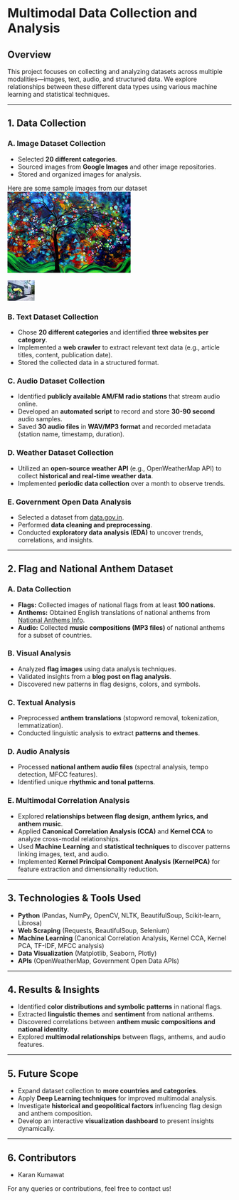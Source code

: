 # Multimodal Data Collection and Analysis

## Overview
This project focuses on collecting and analyzing datasets across multiple modalities—images, text, audio, and structured data. We explore relationships between these different data types using various machine learning and statistical techniques.

---
## **1. Data Collection**
### **A. Image Dataset Collection**
- Selected **20 different categories**.
- Sourced images from **Google Images** and other image repositories.
- Stored and organized images for analysis.

Here are some sample images from our dataset
![Sample Image 1](DiverseVisuals/Abstract_Paintings/Abstract_Paintings_1.jpg)

![Sample Image 2](DiverseVisuals/Street_Art_Murals/Street_Art_Murals_1.jpg)

### **B. Text Dataset Collection**
- Chose **20 different categories** and identified **three websites per category**.
- Implemented a **web crawler** to extract relevant text data (e.g., article titles, content, publication date).
- Stored the collected data in a structured format.

### **C. Audio Dataset Collection**
- Identified **publicly available AM/FM radio stations** that stream audio online.
- Developed an **automated script** to record and store **30-90 second** audio samples.
- Saved **30 audio files** in **WAV/MP3 format** and recorded metadata (station name, timestamp, duration).

### **D. Weather Dataset Collection**
- Utilized an **open-source weather API** (e.g., OpenWeatherMap API) to collect **historical and real-time weather data**.
- Implemented **periodic data collection** over a month to observe trends.

### **E. Government Open Data Analysis**
- Selected a dataset from [data.gov.in](https://data.gov.in).
- Performed **data cleaning and preprocessing**.
- Conducted **exploratory data analysis (EDA)** to uncover trends, correlations, and insights.

---
## **2. Flag and National Anthem Dataset**
### **A. Data Collection**
- **Flags:** Collected images of national flags from at least **100 nations**.
- **Anthems:** Obtained English translations of national anthems from [National Anthems Info](https://nationalanthems.info/).
- **Audio:** Collected **music compositions (MP3 files)** of national anthems for a subset of countries.

### **B. Visual Analysis**
- Analyzed **flag images** using data analysis techniques.
- Validated insights from a **blog post on flag analysis**.
- Discovered new patterns in flag designs, colors, and symbols.

### **C. Textual Analysis**
- Preprocessed **anthem translations** (stopword removal, tokenization, lemmatization).
- Conducted linguistic analysis to extract **patterns and themes**.

### **D. Audio Analysis**
- Processed **national anthem audio files** (spectral analysis, tempo detection, MFCC features).
- Identified unique **rhythmic and tonal patterns**.

### **E. Multimodal Correlation Analysis**
- Explored **relationships between flag design, anthem lyrics, and anthem music**.
- Applied **Canonical Correlation Analysis (CCA)** and **Kernel CCA** to analyze cross-modal relationships.
- Used **Machine Learning** and **statistical techniques** to discover patterns linking images, text, and audio.
- Implemented **Kernel Principal Component Analysis (KernelPCA)** for feature extraction and dimensionality reduction.

---
## **3. Technologies & Tools Used**
- **Python** (Pandas, NumPy, OpenCV, NLTK, BeautifulSoup, Scikit-learn, Librosa)
- **Web Scraping** (Requests, BeautifulSoup, Selenium)
- **Machine Learning** (Canonical Correlation Analysis, Kernel CCA, Kernel PCA, TF-IDF, MFCC analysis)
- **Data Visualization** (Matplotlib, Seaborn, Plotly)
- **APIs** (OpenWeatherMap, Government Open Data APIs)

---
## **4. Results & Insights**
- Identified **color distributions and symbolic patterns** in national flags.
- Extracted **linguistic themes** and **sentiment** from national anthems.
- Discovered correlations between **anthem music compositions and national identity**.
- Explored **multimodal relationships** between flags, anthems, and audio features.

---
## **5. Future Scope**
- Expand dataset collection to **more countries and categories**.
- Apply **Deep Learning techniques** for improved multimodal analysis.
- Investigate **historical and geopolitical factors** influencing flag design and anthem composition.
- Develop an interactive **visualization dashboard** to present insights dynamically.

---
## **6. Contributors**
- Karan Kumawat

For any queries or contributions, feel free to contact us!
